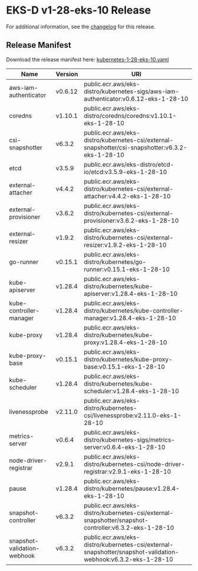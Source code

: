 # EKS-D v1-28-eks-10 Release

For additional information, see the [changelog](CHANGELOG-v1-28-eks-10.md) for this release.

## Release Manifest

Download the release manifest here: [kubernetes-1-28-eks-10.yaml](https://distro.eks.amazonaws.com/kubernetes-1-28/kubernetes-1-28-eks-10.yaml)

| Name | Version | URI |
|------|---------|-----|
| aws-iam-authenticator | v0.6.12 | public.ecr.aws/eks-distro/kubernetes-sigs/aws-iam-authenticator:v0.6.12-eks-1-28-10 |
| coredns | v1.10.1 | public.ecr.aws/eks-distro/coredns/coredns:v1.10.1-eks-1-28-10 |
| csi-snapshotter | v6.3.2 | public.ecr.aws/eks-distro/kubernetes-csi/external-snapshotter/csi-snapshotter:v6.3.2-eks-1-28-10 |
| etcd | v3.5.9 | public.ecr.aws/eks-distro/etcd-io/etcd:v3.5.9-eks-1-28-10 |
| external-attacher | v4.4.2 | public.ecr.aws/eks-distro/kubernetes-csi/external-attacher:v4.4.2-eks-1-28-10 |
| external-provisioner | v3.6.2 | public.ecr.aws/eks-distro/kubernetes-csi/external-provisioner:v3.6.2-eks-1-28-10 |
| external-resizer | v1.9.2 | public.ecr.aws/eks-distro/kubernetes-csi/external-resizer:v1.9.2-eks-1-28-10 |
| go-runner | v0.15.1 | public.ecr.aws/eks-distro/kubernetes/go-runner:v0.15.1-eks-1-28-10 |
| kube-apiserver | v1.28.4 | public.ecr.aws/eks-distro/kubernetes/kube-apiserver:v1.28.4-eks-1-28-10 |
| kube-controller-manager | v1.28.4 | public.ecr.aws/eks-distro/kubernetes/kube-controller-manager:v1.28.4-eks-1-28-10 |
| kube-proxy | v1.28.4 | public.ecr.aws/eks-distro/kubernetes/kube-proxy:v1.28.4-eks-1-28-10 |
| kube-proxy-base | v0.15.1 | public.ecr.aws/eks-distro/kubernetes/kube-proxy-base:v0.15.1-eks-1-28-10 |
| kube-scheduler | v1.28.4 | public.ecr.aws/eks-distro/kubernetes/kube-scheduler:v1.28.4-eks-1-28-10 |
| livenessprobe | v2.11.0 | public.ecr.aws/eks-distro/kubernetes-csi/livenessprobe:v2.11.0-eks-1-28-10 |
| metrics-server | v0.6.4 | public.ecr.aws/eks-distro/kubernetes-sigs/metrics-server:v0.6.4-eks-1-28-10 |
| node-driver-registrar | v2.9.1 | public.ecr.aws/eks-distro/kubernetes-csi/node-driver-registrar:v2.9.1-eks-1-28-10 |
| pause | v1.28.4 | public.ecr.aws/eks-distro/kubernetes/pause:v1.28.4-eks-1-28-10 |
| snapshot-controller | v6.3.2 | public.ecr.aws/eks-distro/kubernetes-csi/external-snapshotter/snapshot-controller:v6.3.2-eks-1-28-10 |
| snapshot-validation-webhook | v6.3.2 | public.ecr.aws/eks-distro/kubernetes-csi/external-snapshotter/snapshot-validation-webhook:v6.3.2-eks-1-28-10 |
